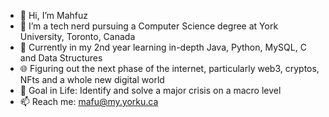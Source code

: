 - 👋 Hi, I’m Mahfuz
- 👀 I’m a tech nerd pursuing a Computer Science degree at York University, Toronto, Canada
- 🌱 Currently in my 2nd year learning in-depth Java, Python, MySQL, C and Data Structures
- 🌐 Figuring out the next phase of the internet, particularly web3, cryptos, NFts and a whole new digital world
- 🥇 Goal in Life: Identify and solve a major crisis on a macro level
- 📫 Reach me: mafu@my.yorku.ca

